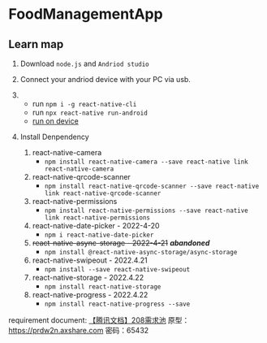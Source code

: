 # FoodManagementApp

## Learn map

1. Download `node.js` and `Andriod studio`
2. Connect your andriod device with your PC via usb.
3. - run `npm i -g react-native-cli`
   - run `npx react-native run-android `
   	- [run on device](https://reactnative.cn/docs/running-on-device)
4. Install Denpendency

   1. react-native-camera
      - `npm install react-native-camera --save react-native link react-native-camera`
   2. react-native-qrcode-scanner
      - `npm install react-native-qrcode-scanner --save react-native link react-native-qrcode-scanner`
   3. react-native-permissions
      - `npm install react-native-permissions --save react-native link react-native-permissions`
   4. react-native-date-picker - 2022-4-20
      - `npm i react-native-date-picker`
   5. ~~react-native-async-storage - 2022-4-21~~  ***abandoned***
      - `npm install @react-native-async-storage/async-storage`
   6. react-native-swipeout - 2022.4.21
      - `npm install --save react-native-swipeout`
   7. react-native-storage  - 2022.4.22
      - `npm install react-native-storage `
   8. react-native-progress  - 2022.4.22
      - `npm install react-native-progress --save `


requirement document: [【腾讯文档】208需求池](https://docs.qq.com/sheet/DQWJ4WGh2RWdRUmt2) 
原型：https://prdw2n.axshare.com 密码：65432
